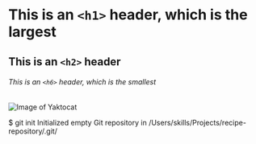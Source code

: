 # This is an `<h1>` header, which is the largest

## This is an `<h2>` header

###### This is an `<h6>` header, which is the smallest 


![Image of Yaktocat](https://octodex.github.com/images/yaktocat.png)

$ git init
Initialized empty Git repository in /Users/skills/Projects/recipe-repository/.git/
